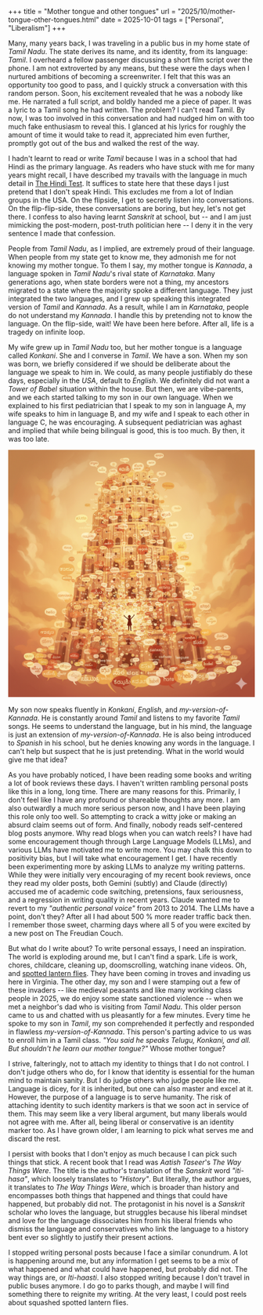 +++
title = "Mother tongue and other tongues"
url = "2025/10/mother-tongue-other-tongues.html" 
date = 2025-10-01
tags = ["Personal", "Liberalism"]
+++

Many, many years back, I was traveling in a public bus in my home state of *Tamil Nadu*. The state derives its name, and its identity, from its language: *Tamil*. I overheard a fellow passenger discussing a short film script over the phone. I am not extroverted by any means, but these were the days when I nurtured ambitions of becoming a screenwriter. I felt that this was an opportunity too good to pass, and I quickly struck a conversation with this random person. Soon, his excitement revealed that he was a nobody like me. He narrated a full script, and boldly handed me a piece of paper. It was a lyric to a Tamil song he had written. The problem? I can't read Tamil. By now, I was too involved in this conversation and had nudged him on with too much fake enthusiasm to reveal this. I glanced at his lyrics for roughly the amount of time it would take to read it, appreciated him even further, promptly got out of the bus and walked the rest of the way. 

I hadn't learnt to read or write *Tamil* because I was in a school that had Hindi as the primary language. As readers who have stuck with me for many years might recall, I have described my travails with the language in much detail in [The Hindi Test](https://www.thefreudiancouch.com/2012/10/the-hindi-test.html). It suffices to state here that these days I just pretend that I don't speak Hindi. This excludes me from a lot of Indian groups in the USA. On the flipside, I get to secretly listen into conversations. On the flip-flip-side, these conversations are boring, but hey, let's not get there. I confess to also having learnt *Sanskrit* at school, but -- and I am just mimicking the post-modern, post-truth politician here -- I deny it in the very sentence I made that confession.

People from *Tamil Nadu*, as I implied, are extremely proud of their language. When people from my state get to know me, they admonish me for not knowing my mother tongue. To them I say, my mother tongue is *Kannada*, a language spoken in *Tamil Nadu*'s rival state of *Karnataka*. Many generations ago, when state borders were not a thing, my ancestors migrated to a state where the majority spoke a different language. They just integrated the two languages, and I grew up speaking this integrated version of *Tamil* and *Kannada*. As a result, while I am in *Karnataka*, people do not understand my *Kannada*. I handle this by pretending not to know the language. On the flip-side, wait! We have been here before. After all, life is a tragedy on infinite loop.

My wife grew up in *Tamil Nadu* too, but her mother tongue is a language called *Konkani*. She and I converse in *Tamil*. We have a son. When my son was born, we briefly considered if we should be deliberate about the language we speak to him in. We could, as many people justifiably do these days, especially in the *USA*, default to *English*. We definitely did not want a *Tower of Babel* situation within the house. But then, we are vibe-parents, and we each started talking to my son in our own language. When we explained to his first pediatrician that I speak to my son in language A, my wife speaks to him in language B, and my wife and I speak to each other in language C, he was encouraging. A subsequent pediatrician was aghast and implied that while being bilingual is good, this is too much. By then, it was too late.

![alt](featuredSmall.png)

My son now speaks fluently in *Konkani*, *English*, and *my-version-of-Kannada*. He is constantly around *Tamil* and listens to my favorite *Tamil* songs. He seems to understand the language, but in his mind, the language is just an extension of *my-version-of-Kannada*. He is also being introduced to *Spanish* in his school, but he denies knowing any words in the language. I can't help but suspect that he is just pretending. What in the world would give me that idea?

As you have probably noticed, I have been reading some books and writing a lot of book reviews these days. I haven't written rambling personal posts like this in a long, long time. There are many reasons for this. Primarily, I don't feel like I have any profound or shareable thoughts any more. I am also outwardly a much more serious person now, and I have been playing this role only too well. So attempting to crack a witty joke or making an absurd claim seems out of form. And finally, nobody reads self-centered blog posts anymore. Why read blogs when you can watch reels? I have had some encouragement though through Large Language Models (LLMs), and various LLMs have motivated me to write more. You may chalk this down to positivity bias, but I will take what encouragement I get. I have recently been experimenting more by asking LLMs to analyze my writing patterns. While they were initially very encouraging of my recent book reviews, once they read my older posts, both Gemini (subtly) and Claude (directly) accused me of academic code switching, pretensions, faux seriousness, and a regression in writing quality in recent years. Claude wanted me to revert to my *"authentic personal voice"* from 2013 to 2014. The LLMs have a point, don't they? After all I had about 500 % more reader traffic back then. I remember those sweet, charming days where all 5 of you were excited by a new post on The Freudian Couch.

But what do I write about? To write personal essays, I need an inspiration. The world is exploding around me, but I can't find a spark. Life is work, chores, childcare,  cleaning up, doomscrolling, watching inane videos. Oh, and [spotted lantern flies](https://www.vdacs.virginia.gov/plant-industry-services-spotted-lanternfly.shtml). They have been coming in troves and invading us here in Virginia. The other day, my son and I were stamping out a few of these invaders -- like medieval peasants and like many working class people in 2025, we do enjoy some state sanctioned violence -- when we met a neighbor's dad who is visiting from *Tamil Nadu*. This older person came to us and chatted with us pleasantly for a few minutes. Every time he spoke to my son in *Tamil*, my son comprehended it perfectly and responded in flawless *my-version-of-Kannada*. This person's parting advice to us was to enroll him in a Tamil class. *"You said he speaks Telugu, Konkani, and all. But shouldn't he learn our mother tongue?"* Whose mother tongue?

I strive, falteringly, not to attach my identity to things that I do not control. I don't judge others who do, for I know that identity is essential for the human mind to maintain sanity. But I do judge others who judge people like me. Language is dicey, for it is inherited, but one can also master and excel at it. However, the purpose of a language is to serve humanity. The risk of attaching identity to such identity markers is that we soon act in service of them. This may seem like a very liberal argument, but many liberals would not agree with me. After all, being liberal or conservative is an identity marker too. As I have grown older, I am learning to pick what serves me and discard the rest.

I persist with books that I don't enjoy as much because I can pick such things that stick. A recent book that I read was *Aatish Taseer*'s *The Way Things Were*. The title is the author's translation of the *Sanskrit* word *"iti-hasa"*, which loosely translates to *"History"*. But literally, the author argues, it translates to *The Way Things Were*, which is broader than history and encompasses both things that happened and things that could have happened, but probably did not. The protagonist in his novel is a *Sanskrit* scholar who loves the language, but struggles because his liberal mindset and love for the language dissociates him from his liberal friends who dismiss the language and conservatives who link the language to a history bent ever so slightly to justify their present actions. 

I stopped writing personal posts because I face a similar conundrum. A lot is happening around me, but any information I get seems to be a mix of what happened and what could have happened, but probably did not. The way things are, or *Iti-haasti*. I also stopped writing because I don't travel in public buses anymore. I do go to parks though, and maybe I will find something there to reignite my writing. At the very least, I could post reels about squashed spotted lantern flies. 







